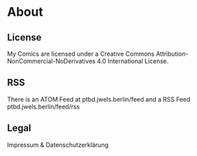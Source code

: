 # About

## License

My Comics are licensed under a Creative Commons Attribution-NonCommercial-NoDerivatives 4.0 International License.

## RSS
There is an ATOM Feed at ptbd.jwels.berlin/feed and a RSS Feed ptbd.jwels.berlin/feed/rss

## Legal
Impressum & Datenschutzerklärung